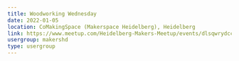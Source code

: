 ```yaml
---
title: Woodworking Wednesday
date: 2022-01-05
location: CoMakingSpace (Makerspace Heidelberg), Heidelberg
link: https://www.meetup.com/Heidelberg-Makers-Meetup/events/dlsqwrydccbhb/
usergroup: makershd
type: usergroup
---
```

